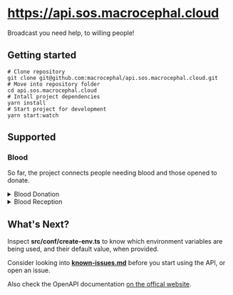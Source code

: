 # https://api.sos.macrocephal.cloud

Broadcast you need help, to willing people!

## Getting started

```shell
# Clone repository
git clone git@github.com:macrocephal/api.sos.macrocephal.cloud.git
# Move into repository folder
cd api.sos.macrocephal.cloud
# Intall project dependencies
yarn install
# Start project for development
yarn start:watch
```

## Supported

### Blood

So far, the project connects people needing blood and those opened to donate.

<details>
<summary markdown="span">
    Blood Donation
</summary>

A+ => A+, AB+
A- => A+, AB+, A-, AB-
B+ => B+, AB+
B- => B+, AB+, B-, AB-
AB+ => AB+
AB- => AB+, AB-
O+ => O+, A+, B+, AB+
O- => O+, A+, B+, AB+, O-, A-, B-, AB-
</details>

<details>
<summary markdown="span">
    Blood Reception
</summary>

O- => O-
O+ => O+, O-
A- => A-, O-
A+ => A+, O+, A-, O-
B- => B-, O-
B+ => B+, O+, B-, O-
AB- => AB-, O-
AB+ => AB+, O+, AB-, O-
</details>

## What's Next?

Inspect **src/conf/create-env.ts** to know which environment variables
are being used, and their default value, when provided.

Consider looking into [**known-issues.md**](known-issues.md)
before you start using the API, or open an issue.

Also check the OpenAPI documentation [on the offical website](https://api.sos.macrocephal.cloud).
